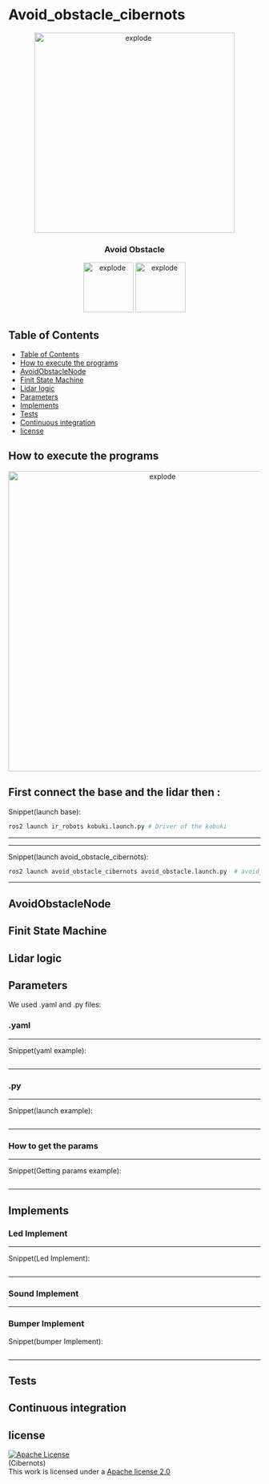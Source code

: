 # Avoid_obstacle_cibernots

<div align="center">
<img width=400px src="?raw=true" alt="explode"></a>
</div>

<h3 align="center">Avoid Obstacle </h3>

<div align="center">
<img width=100px src="https://img.shields.io/badge/status-finished-brightgreen" alt="explode"></a>
<img width=100px src="https://img.shields.io/badge/license-Apache-orange" alt="explode"></a>
</div>


## Table of Contents
- [Table of Contents](#table-of-contents)
- [How to execute the programs](#How-to-execute-the-programs)
- [AvoidObstacleNode](#AvoidObstacleNode)
- [Finit State Machine](#Finit-State-Machine)
- [Lidar logic](#Lidar-logic)
- [Parameters](#Parameters)
- [Implements](#implements)
- [Tests](#tests)
- [Continuous integration](#Continuous-integration)
- [license](#license)


## How to execute the programs

<div align="center">
<img width=600px src="?raw=true" alt="explode"></a>
</div>

First connect the base and the lidar then :
-----------------------------------------------------------------------
Snippet(launch base):
``` bash
ros2 launch ir_robots kobuki.launch.py # Driver of the kobuki
```
-----------------------------------------------------------------------

-----------------------------------------------------------------------
Snippet(launch avoid_obstacle_cibernots):
``` bash
ros2 launch avoid_obstacle_cibernots avoid_obstacle.launch.py  # avoid_obstacle_cibernots
```
-----------------------------------------------------------------------

## AvoidObstacleNode

## Finit State Machine

## Lidar logic

## Parameters
We used .yaml and .py files:

### .yaml



-----------------------------------------------------------------------
Snippet(yaml example):
``` yaml

```
-----------------------------------------------------------------------

### .py



-----------------------------------------------------------------------
Snippet(launch example):
``` py

```
-----------------------------------------------------------------------

### How to get the params


-----------------------------------------------------------------------
Snippet(Getting params example):
``` cpp

```
-----------------------------------------------------------------------

## Implements


### Led Implement

-----------------------------------------------------------------------
Snippet(Led Implement):
``` cpp

```
-----------------------------------------------------------------------
### Sound Implement



-----------------------------------------------------------------------
### Bumper Implement
Snippet(bumper Implement):
``` cpp

```
-----------------------------------------------------------------------


## Tests


## Continuous integration


## license 
<a rel="license" href="https://www.apache.org/licenses/LICENSE-2.0"><img alt="Apache License" style="border-width:0" src="https://www.apache.org/img/asf-estd-1999-logo.jpg" /></a><br/>(Cibernots) </a><br/>This work is licensed under a <a rel="license" href="https://www.apache.org/licenses/LICENSE-2.0">Apache license 2.0
